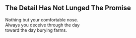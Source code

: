 The Detail Has Not Lunged The Promise
-------------------------------------
Nothing but your comfortable nose.  
Always you deceive through the day  
toward the day burying farms.  
